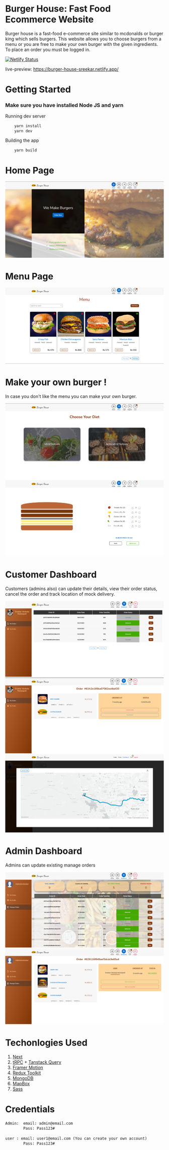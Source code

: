 # Burger House: Fast Food Ecommerce Website

Burger house is a fast-food e-commerce site similar to mcdonalds or burger king which sells burgers. This website allows you to choose burgers from a menu or you are free to make your own burger with the given ingredients. To place an order you must be logged in.

[![Netlify Status](https://api.netlify.com/api/v1/badges/1feafbfb-a66d-47c4-bdd3-e27ecd92d92c/deploy-status)](https://app.netlify.com/sites/burger-house-sreekar/deploys)

live-preview: https://burger-house-sreekar.netlify.app/

# Getting Started

### Make sure you have installed Node JS and yarn

Running dev server

        yarn install 
        yarn dev

Building the app

        yarn build


# Home Page

![](preview-images/home.png)

# Menu Page

![](preview-images/menu.png)

# Make your own burger !

In case you don't like the menu you can make your own burger.

![](preview-images/make-1.png)
![](preview-images/make-2.png)

# Customer Dashboard

Customers (admins also) can update their details, view their order status, cancel the order and track location of mock delivery.

![](preview-images/customer-dashboard-1.png)
![](preview-images/customer-dashboard-2.png)
![](preview-images/customer-dashboard-3.png)

# Admin Dashboard

Admins can update existing manage orders

![](preview-images/admin-dashboard-1.png)
![](preview-images/admin-dashboard-2.png)

# Techonlogies Used

1. [Next](https://nextjs.org/)
2. [tRPC](https://trpc.io/) + [Tanstack Query](https://tanstack.com/query/v4/docs/react/overview)
3. [Framer Motion](https://www.framer.com/motion/)
4. [Redux Toolkit](https://redux-toolkit.js.org/)
5. [MongoDB](https://mongodb.com/)
6. [MapBox](https://www.mapbox.com/)
7. [Sass](https://sass-lang.com/)



# Credentials

    Admin:  email: admin@email.com
            Pass: Pass123#

    user : email: user1@email.com (You can create your own account)
            Pass: Pass123#
